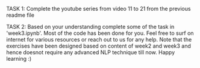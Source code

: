 TASK 1:
Complete the youtube series from video 11 to 21 from the previous readme file

TASK 2:
Based on your understanding complete some of the task in 'week3.ipynb'. Most of the code has been done for you. Feel free to surf on internet for various resources or reach out to us for any help. Note that the exercises have been designed based on content of week2 and week3 and hence doesnot require any advanced NLP technique till now.
Happy learning :)